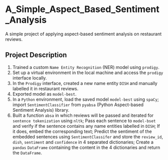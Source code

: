 # A_Simple_Aspect_Based_Sentiment_Analysis
A simple project of applying aspect-based sentiment analysis on restaurant reviews.

## Project Description
1. Trained a custom `Name Entity Recognition` (NER) model using `prodigy`.
2. Set up a virtual environment in the local machine and access the `prodigy` interface locally.
3. In the `Prodigy` interface, created a new name entity `DISH` and manually labelled it in restaurant reviews.
4. Exported model as `model-best`.
5. In a `Python` environment, load the saved model `model-best` using `spaCy`; import `SentimentClassifier` from `pyabsa` (Python Aspect-based Sentiment Analysis) library.
6. Built a function `absa` in which reviews will be passed and iterated for `sentence tokenization` using `nltk`; Pass each sentence to `model-bset` and verify if the sentence contains any name entities labelled in `DISH`; If it does, embed the corresponding text; Predict the sentiment of the embedded sentences using `SentimentClassifer` and store the `review_id`, `dish`, `sentiment` and `confidence` in 4 separated dictionaries; Create a `pandas` `DataFrame` containing the content in the 4 dictionaries and return the `DataFrame`.
